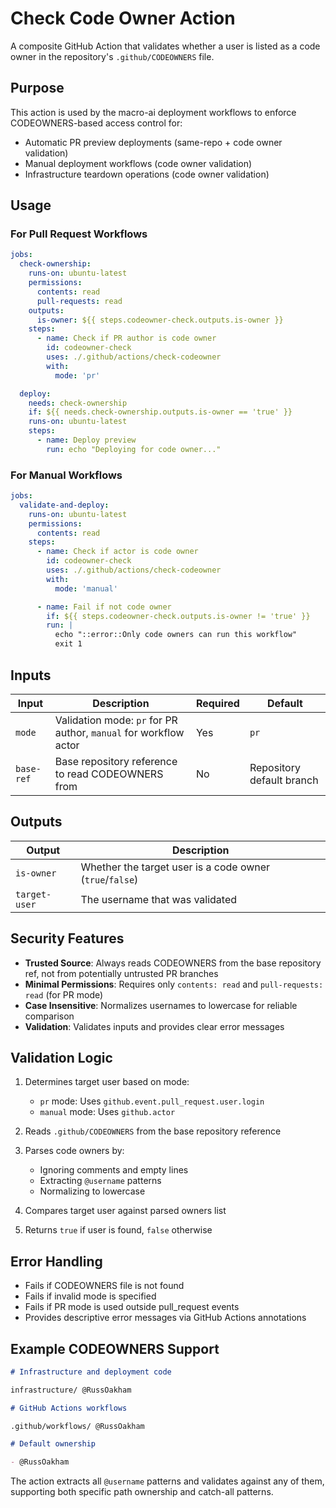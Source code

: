 # Check Code Owner Action

A composite GitHub Action that validates whether a user is listed as a code owner in the repository's `.github/CODEOWNERS`
file.

## Purpose

This action is used by the macro-ai deployment workflows to enforce CODEOWNERS-based access control for:

- Automatic PR preview deployments (same-repo + code owner validation)
- Manual deployment workflows (code owner validation)
- Infrastructure teardown operations (code owner validation)

## Usage

### For Pull Request Workflows

```yaml
jobs:
  check-ownership:
    runs-on: ubuntu-latest
    permissions:
      contents: read
      pull-requests: read
    outputs:
      is-owner: ${{ steps.codeowner-check.outputs.is-owner }}
    steps:
      - name: Check if PR author is code owner
        id: codeowner-check
        uses: ./.github/actions/check-codeowner
        with:
          mode: 'pr'

  deploy:
    needs: check-ownership
    if: ${{ needs.check-ownership.outputs.is-owner == 'true' }}
    runs-on: ubuntu-latest
    steps:
      - name: Deploy preview
        run: echo "Deploying for code owner..."
```

### For Manual Workflows

```yaml
jobs:
  validate-and-deploy:
    runs-on: ubuntu-latest
    permissions:
      contents: read
    steps:
      - name: Check if actor is code owner
        id: codeowner-check
        uses: ./.github/actions/check-codeowner
        with:
          mode: 'manual'

      - name: Fail if not code owner
        if: ${{ steps.codeowner-check.outputs.is-owner != 'true' }}
        run: |
          echo "::error::Only code owners can run this workflow"
          exit 1
```

## Inputs

| Input      | Description                                                      | Required | Default                   |
| ---------- | ---------------------------------------------------------------- | -------- | ------------------------- |
| `mode`     | Validation mode: `pr` for PR author, `manual` for workflow actor | Yes      | `pr`                      |
| `base-ref` | Base repository reference to read CODEOWNERS from                | No       | Repository default branch |

## Outputs

| Output        | Description                                              |
| ------------- | -------------------------------------------------------- |
| `is-owner`    | Whether the target user is a code owner (`true`/`false`) |
| `target-user` | The username that was validated                          |

## Security Features

- **Trusted Source**: Always reads CODEOWNERS from the base repository ref, not from potentially untrusted PR branches
- **Minimal Permissions**: Requires only `contents: read` and `pull-requests: read` (for PR mode)
- **Case Insensitive**: Normalizes usernames to lowercase for reliable comparison
- **Validation**: Validates inputs and provides clear error messages

## Validation Logic

1. Determines target user based on mode:
   - `pr` mode: Uses `github.event.pull_request.user.login`
   - `manual` mode: Uses `github.actor`

2. Reads `.github/CODEOWNERS` from the base repository reference

3. Parses code owners by:
   - Ignoring comments and empty lines
   - Extracting `@username` patterns
   - Normalizing to lowercase

4. Compares target user against parsed owners list

5. Returns `true` if user is found, `false` otherwise

## Error Handling

- Fails if CODEOWNERS file is not found
- Fails if invalid mode is specified
- Fails if PR mode is used outside pull_request events
- Provides descriptive error messages via GitHub Actions annotations

## Example CODEOWNERS Support

```markdown
# Infrastructure and deployment code

infrastructure/ @RussOakham

# GitHub Actions workflows

.github/workflows/ @RussOakham

# Default ownership

- @RussOakham
```

The action extracts all `@username` patterns and validates against any of them, supporting both specific path ownership
and catch-all patterns.
